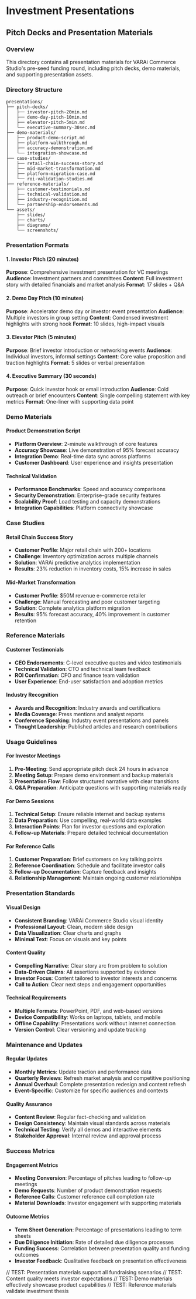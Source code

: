 # Investment Presentations
## Pitch Decks and Presentation Materials

### Overview

This directory contains all presentation materials for VARAi Commerce Studio's pre-seed funding round, including pitch decks, demo materials, and supporting presentation assets.

### Directory Structure

```
presentations/
├── pitch-decks/
│   ├── investor-pitch-20min.md
│   ├── demo-day-pitch-10min.md
│   ├── elevator-pitch-5min.md
│   └── executive-summary-30sec.md
├── demo-materials/
│   ├── product-demo-script.md
│   ├── platform-walkthrough.md
│   ├── accuracy-demonstration.md
│   └── integration-showcase.md
├── case-studies/
│   ├── retail-chain-success-story.md
│   ├── mid-market-transformation.md
│   ├── platform-migration-case.md
│   └── roi-validation-studies.md
├── reference-materials/
│   ├── customer-testimonials.md
│   ├── technical-validation.md
│   ├── industry-recognition.md
│   └── partnership-endorsements.md
└── assets/
    ├── slides/
    ├── charts/
    ├── diagrams/
    └── screenshots/
```

### Presentation Formats

#### 1. Investor Pitch (20 minutes)
**Purpose**: Comprehensive investment presentation for VC meetings
**Audience**: Investment partners and committees
**Content**: Full investment story with detailed financials and market analysis
**Format**: 17 slides + Q&A

#### 2. Demo Day Pitch (10 minutes)
**Purpose**: Accelerator demo day or investor event presentation
**Audience**: Multiple investors in group setting
**Content**: Condensed investment highlights with strong hook
**Format**: 10 slides, high-impact visuals

#### 3. Elevator Pitch (5 minutes)
**Purpose**: Brief investor introduction or networking events
**Audience**: Individual investors, informal settings
**Content**: Core value proposition and traction highlights
**Format**: 5 slides or verbal presentation

#### 4. Executive Summary (30 seconds)
**Purpose**: Quick investor hook or email introduction
**Audience**: Cold outreach or brief encounters
**Content**: Single compelling statement with key metrics
**Format**: One-liner with supporting data point

### Demo Materials

#### Product Demonstration Script
- **Platform Overview**: 2-minute walkthrough of core features
- **Accuracy Showcase**: Live demonstration of 95% forecast accuracy
- **Integration Demo**: Real-time data sync across platforms
- **Customer Dashboard**: User experience and insights presentation

#### Technical Validation
- **Performance Benchmarks**: Speed and accuracy comparisons
- **Security Demonstration**: Enterprise-grade security features
- **Scalability Proof**: Load testing and capacity demonstrations
- **Integration Capabilities**: Platform connectivity showcase

### Case Studies

#### Retail Chain Success Story
- **Customer Profile**: Major retail chain with 200+ locations
- **Challenge**: Inventory optimization across multiple channels
- **Solution**: VARAi predictive analytics implementation
- **Results**: 23% reduction in inventory costs, 15% increase in sales

#### Mid-Market Transformation
- **Customer Profile**: $50M revenue e-commerce retailer
- **Challenge**: Manual forecasting and poor customer targeting
- **Solution**: Complete analytics platform migration
- **Results**: 95% forecast accuracy, 40% improvement in customer retention

### Reference Materials

#### Customer Testimonials
- **CEO Endorsements**: C-level executive quotes and video testimonials
- **Technical Validation**: CTO and technical team feedback
- **ROI Confirmation**: CFO and finance team validation
- **User Experience**: End-user satisfaction and adoption metrics

#### Industry Recognition
- **Awards and Recognition**: Industry awards and certifications
- **Media Coverage**: Press mentions and analyst reports
- **Conference Speaking**: Industry event presentations and panels
- **Thought Leadership**: Published articles and research contributions

### Usage Guidelines

#### For Investor Meetings
1. **Pre-Meeting**: Send appropriate pitch deck 24 hours in advance
2. **Meeting Setup**: Prepare demo environment and backup materials
3. **Presentation Flow**: Follow structured narrative with clear transitions
4. **Q&A Preparation**: Anticipate questions with supporting materials ready

#### For Demo Sessions
1. **Technical Setup**: Ensure reliable internet and backup systems
2. **Data Preparation**: Use compelling, real-world data examples
3. **Interaction Points**: Plan for investor questions and exploration
4. **Follow-up Materials**: Prepare detailed technical documentation

#### For Reference Calls
1. **Customer Preparation**: Brief customers on key talking points
2. **Reference Coordination**: Schedule and facilitate investor calls
3. **Follow-up Documentation**: Capture feedback and insights
4. **Relationship Management**: Maintain ongoing customer relationships

### Presentation Standards

#### Visual Design
- **Consistent Branding**: VARAi Commerce Studio visual identity
- **Professional Layout**: Clean, modern slide design
- **Data Visualization**: Clear charts and graphs
- **Minimal Text**: Focus on visuals and key points

#### Content Quality
- **Compelling Narrative**: Clear story arc from problem to solution
- **Data-Driven Claims**: All assertions supported by evidence
- **Investor Focus**: Content tailored to investor interests and concerns
- **Call to Action**: Clear next steps and engagement opportunities

#### Technical Requirements
- **Multiple Formats**: PowerPoint, PDF, and web-based versions
- **Device Compatibility**: Works on laptops, tablets, and mobile
- **Offline Capability**: Presentations work without internet connection
- **Version Control**: Clear versioning and update tracking

### Maintenance and Updates

#### Regular Updates
- **Monthly Metrics**: Update traction and performance data
- **Quarterly Reviews**: Refresh market analysis and competitive positioning
- **Annual Overhaul**: Complete presentation redesign and content refresh
- **Event-Specific**: Customize for specific audiences and contexts

#### Quality Assurance
- **Content Review**: Regular fact-checking and validation
- **Design Consistency**: Maintain visual standards across materials
- **Technical Testing**: Verify all demos and interactive elements
- **Stakeholder Approval**: Internal review and approval process

### Success Metrics

#### Engagement Metrics
- **Meeting Conversion**: Percentage of pitches leading to follow-up meetings
- **Demo Requests**: Number of product demonstration requests
- **Reference Calls**: Customer reference call completion rate
- **Material Downloads**: Investor engagement with supporting materials

#### Outcome Metrics
- **Term Sheet Generation**: Percentage of presentations leading to term sheets
- **Due Diligence Initiation**: Rate of detailed due diligence processes
- **Funding Success**: Correlation between presentation quality and funding outcomes
- **Investor Feedback**: Qualitative feedback on presentation effectiveness

// TEST: Presentation materials support all fundraising scenarios
// TEST: Content quality meets investor expectations
// TEST: Demo materials effectively showcase product capabilities
// TEST: Reference materials validate investment thesis
